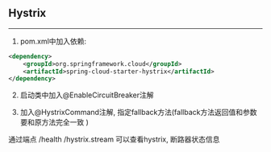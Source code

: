 ## Hystrix 

--- 

1. pom.xml中加入依赖:
```xml
<dependency>
	<groupId>org.springframework.cloud</groupId>
	<artifactId>spring-cloud-starter-hystrix</artifactId>
</dependency>
```

2. 启动类中加入@EnableCircuitBreaker注解

3. 加入@HystrixCommand注解, 指定fallback方法(fallback方法返回值和参数要和原方法完全一致 )


通过端点
/health
/hystrix.stream
可以查看hystrix, 断路器状态信息
